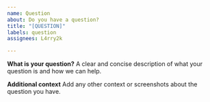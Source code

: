 ```yaml
---
name: Question
about: Do you have a question?
title: "[QUESTION]"
labels: question
assignees: L4rry2k

---
```


**What is your question?**
A clear and concise description of what your question is and how we can help.

**Additional context**
Add any other context or screenshots about the question you have.
